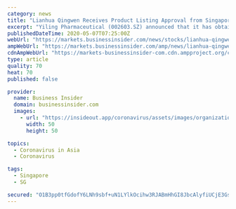 ```yaml
---
category: news
title: "Lianhua Qingwen Receives Product Listing Approval from Singapore HSA"
excerpt: "Yiling Pharmaceutical (002603.SZ) announced that it has obtained the product listing approval issued by the Health Sciences Authority (HSA) of Singapore which grants Lianhua Qingwen Capsule the initial sale authorization in the country."
publishedDateTime: 2020-05-07T07:25:00Z
webUrl: "https://markets.businessinsider.com/news/stocks/lianhua-qingwen-receives-product-listing-approval-from-singapore-hsa-1029175435"
ampWebUrl: "https://markets.businessinsider.com/amp/news/lianhua-qingwen-receives-product-listing-approval-from-singapore-hsa-1029175435"
cdnAmpWebUrl: "https://markets-businessinsider-com.cdn.ampproject.org/c/s/markets.businessinsider.com/amp/news/lianhua-qingwen-receives-product-listing-approval-from-singapore-hsa-1029175435"
type: article
quality: 70
heat: 70
published: false

provider:
  name: Business Insider
  domain: businessinsider.com
  images:
    - url: "https://insideout.app/coronavirus/assets/images/organizations/businessinsider.com-50x50.jpg"
      width: 50
      height: 50

topics:
  - Coronavirus in Asia
  - Coronavirus

tags:
  - Singapore
  - SG

secured: "O1B3pp0tfGdofY6LNh9sbf+uN1LYlkOcihw3RJABmHhGI8JbcAlyfiUCjE3Gsj40MW1PiQdHvl1F5mgaVpPXTbExh1qI5j7i8gsdSzRI1i4xhzQP0+082a6x8SN2464L0MjLKYY1+kCDtot1/cvrvaA34sQBJs456oRNh9c3vDK7wPgRit1ky/IErAJxsAAzFX92CjLmFU+MPGHFda7hrVSo54Jg6nHykEhlvmnMDRNAx753HEzMeekRIP2eQI3j2Y/TIFznCgYBqnK2HjtxkRu9j0Hyw+15J4W7heOib7XQkeoOZQ0zlf6VitIJYwsz;MeTsgYuiBAvdaVd64HKmBw=="
---
```


